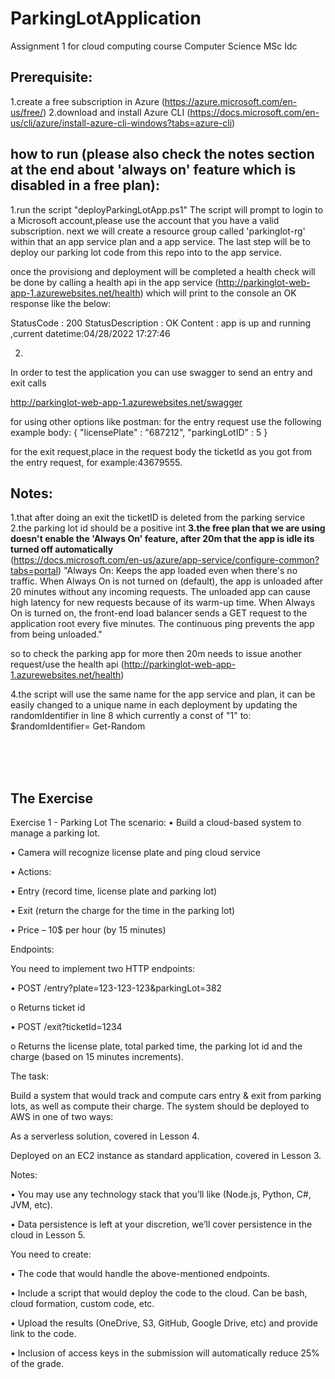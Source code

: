 # ParkingLotApplication

Assignment 1 for cloud computing course Computer Science MSc Idc

## Prerequisite:
1.create a free subscription in Azure (https://azure.microsoft.com/en-us/free/)
2.download and install Azure CLI (https://docs.microsoft.com/en-us/cli/azure/install-azure-cli-windows?tabs=azure-cli)

## how to run (please also check the notes section at the end about 'always on' feature which is disabled in a free plan):
1.run the script "deployParkingLotApp.ps1"
The script will prompt to login to a Microsoft account,please use the account that you have a valid subscription.
next we will create a resource group called 'parkinglot-rg' within that an app service plan and a app service.
The last step will be to deploy our parking lot code from this repo into to the app service.

once the provisiong and deployment will be completed a health check will be done by calling a health api in the app service
(http://parkinglot-web-app-1.azurewebsites.net/health)
which will print to the console an OK response like the below:

StatusCode        : 200
StatusDescription : OK
Content           : app is up and running ,current datetime:04/28/2022 17:27:46

2.
In order to test the application you can use swagger to send an entry and exit calls 

http://parkinglot-web-app-1.azurewebsites.net/swagger

for using other options like postman:
for the entry request use the following  example body:
{
    "licensePlate" : "687212",
    "parkingLotID" : 5
}


for the exit request,place in the request body the ticketId as you got from the entry request, for example:43679555.


## Notes:
1.that after doing an exit the ticketID is deleted from the parking service<br>
2.the parking lot id should be a positive int
**3.the free plan that we are using doesn't enable the 'Always On' feature, after 20m that the app is idle its turned off automatically** <br>
(https://docs.microsoft.com/en-us/azure/app-service/configure-common?tabs=portal)
"Always On: Keeps the app loaded even when there's no traffic. When Always On is not turned on (default), the app is unloaded after 20 minutes without any incoming requests. The unloaded app can cause high latency for new requests because of its warm-up time. When Always On is turned on, the front-end load balancer sends a GET request to the application root every five minutes. The continuous ping prevents the app from being unloaded."

so to check the parking app for more then 20m needs to issue another request/use the health api  (http://parkinglot-web-app-1.azurewebsites.net/health)

4.the script will use the same name for the app service and plan, it can be easily changed to a unique name in each deployment by 
updating the randomIdentifier in line 8 which currently a const of "1" to:
<br>
$randomIdentifier= Get-Random



<br>
<br>
<br>




## The Exercise
Exercise 1 - Parking Lot The scenario: • Build a cloud-based system to manage a parking lot.

• Camera will recognize license plate and ping cloud service

• Actions:

• Entry (record time, license plate and parking lot)

• Exit (return the charge for the time in the parking lot)

• Price – 10$ per hour (by 15 minutes)

Endpoints:

You need to implement two HTTP endpoints:

• POST /entry?plate=123-123-123&parkingLot=382

o Returns ticket id

• POST /exit?ticketId=1234

o Returns the license plate, total parked time, the parking lot id and the charge (based on 15 minutes increments).

The task:

Build a system that would track and compute cars entry & exit from parking lots, as well as compute their charge. The system should be deployed to AWS in one of two ways:

As a serverless solution, covered in Lesson 4.

Deployed on an EC2 instance as standard application, covered in Lesson 3.

Notes:

• You may use any technology stack that you’ll like (Node.js, Python, C#, JVM, etc).

• Data persistence is left at your discretion, we’ll cover persistence in the cloud in Lesson 5.

You need to create:

• The code that would handle the above-mentioned endpoints.

• Include a script that would deploy the code to the cloud. Can be bash, cloud formation, custom code, etc.

• Upload the results (OneDrive, S3, GitHub, Google Drive, etc) and provide link to the code.

• Inclusion of access keys in the submission will automatically reduce 25% of the grade.
